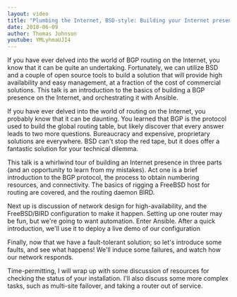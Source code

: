 ```yaml
---
layout: video
title: "Plumbing the Internet, BSD-style: Building your Internet presence with BSD"
date: 2018-06-09
author: Thomas Johnson
youtube: YMLyhmaUJI4
---
```

If you have ever delved into the world of BGP routing on the Internet, you know that it can be quite an undertaking. Fortunately, we can utilize BSD and a couple of open source tools to build a solution that will provide high availability and easy management, at a fraction of the cost of commercial solutions. This talk is an introduction to the basics of building a BGP presence on the Internet, and orchestrating it with Ansible.

If you have ever delved into the world of routing on the Internet, you probably know that it can be daunting. You learned that BGP is the protocol used to build the global routing table, but likely discover that every answer leads to two more questions. Bureaucracy and expensive, proprietary solutions are everywhere. BSD can't stop the red tape, but it does offer a fantastic solution for your technical dilemma.

This talk is a whirlwind tour of building an Internet presence in three parts (and an opportunity to learn from my mistakes). Act one is a brief introduction to the BGP protocol, the process to obtain numbering resources, and connectivity. The basics of rigging a FreeBSD host for routing are covered, and the routing daemon BIRD.

Next up is discussion of network design for high-availability, and the FreeBSD/BIRD configuration to make it happen. Setting up one router may be fun, but we're going to want automation. Enter Ansible. After a quick introduction, we'll use it to deploy a live demo of our configuration

Finally, now that we have a fault-tolerant solution; so let's introduce some faults, and see what happens! We'll induce some failures, and watch how our network responds.

Time-permitting, I will wrap up with some discussion of resources for checking the status of your installation. I'll also discuss some more complex tasks, such as multi-site failover, and taking a router out of service.
